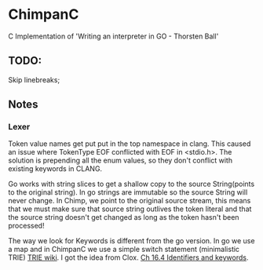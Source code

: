 # ChimpanC
C Implementation of 'Writing an interpreter in GO - Thorsten Ball'

## TODO:
Skip linebreaks;

## Notes

### Lexer

Token value names get put put in the top namespace in clang. This caused an issue where TokenType EOF conflicted with EOF in <stdio.h>. The solution is prepending all the enum values, so they don't conflict with existing keywords in CLANG.

Go works with string slices to get a shallow copy to the source String(points to the original string). In go strings are immutable so the source String will never change. In Chimp, we point to the original source stream, this means that we must make sure that source string outlives the token literal and that the source string doesn't get changed as long as the token hasn't been processed!

The way we look for Keywords is different from the go version. In go we use a map and in ChimpanC we use a simple switch statement (minimalistic TRIE) [TRIE wiki](https://en.wikipedia.org/wiki/Trie). I got the idea from Clox. [Ch 16.4 Identifiers and keywords](https://craftinginterpreters.com/scanning-on-demand.html).
